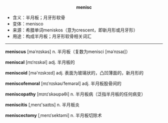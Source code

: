 
**<center>menisc</center>**

- <span class="definition">含义：半月板；月牙形软骨</span>
- <span class="definition">变体：menisco</span>
- <span class="definition">来源：希腊单词meniskos（意为crescent，即新月形或月牙形）</span>
- <span class="definition">用途：构成半月板；月牙形软骨相关词汇</span>


---


<span class="vocabulary">**meniscus**</span> [məˈnɪskəs] n. 半月板（复数为menisci [məˈnɪsaɪ]）

<span class="vocabulary">**meniscal**</span> [mɪˈnɪskəl] adj. 半月板的  

<span class="vocabulary">**meniscoid**</span> [mə'nɪskɔɪd] adj. 表面为玻璃状的，凸凹薄面的，新月形的 

<span class="vocabulary">**meniscofemoral**</span> [mɪˈnɪskəʊˈfemərəl] adj. 半月板股骨间的

<span class="vocabulary">**meniscopathy**</span> [mɪnɪˈskəʊpəθi] n. 半月板病（泛指半月板的任何病变）

<span class="vocabulary">**meniscitis**</span> [ˌmenɪ'saɪtɪs] n. 半月板炎

<span class="vocabulary">**meniscectomy**</span> [ˌmenɪˈsektəmi] n. 半月板切除术
